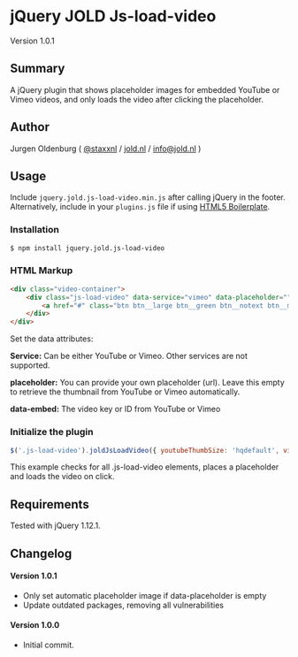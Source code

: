 # jQuery JOLD Js-load-video

Version 1.0.1

## Summary

A jQuery plugin that shows placeholder images for embedded YouTube or Vimeo videos, and only loads the video after clicking the placeholder.

## Author

Jurgen Oldenburg ( [@staxxnl](http://twitter.com/staxxnl) / [jold.nl](https://www.jold.nl) / [info@jold.nl](info@jold.nl) )

## Usage

Include `jquery.jold.js-load-video.min.js` after calling jQuery in the footer. Alternatively, include in your `plugins.js` file if using [HTML5 Boilerplate](http://html5boilerplate.com).


### Installation

```bash
$ npm install jquery.jold.js-load-video

```


### HTML Markup

```html
<div class="video-container">
    <div class="js-load-video" data-service="vimeo" data-placeholder="" data-embed="306834650">
        <a href="#" class="btn btn__large btn__green btn__notext btn__modal--play" title="Video afspelen"></a>
    </div>
</div>

```

Set the data attributes:

**Service:** Can be either YouTube or Vimeo. Other services are not supported.

**placeholder:** You can provide your own placeholder (url). Leave this empty to retrieve the thumbnail from YouTube or Vimeo automatically.

**data-embed:** The video key or ID from YouTube or Vimeo




### Initialize the plugin

```js
$('.js-load-video').joldJsLoadVideo({ youtubeThumbSize: 'hqdefault', vimeoThumbSize: 'thumbnail_large' });

```

This example checks for all .js-load-video elements, places a placeholder and loads the video on click.




## Requirements

Tested with jQuery 1.12.1.


## Changelog


#### Version 1.0.1

* Only set automatic placeholder image if data-placeholder is empty
* Update outdated packages, removing all vulnerabilities


#### Version 1.0.0

* Initial commit.
